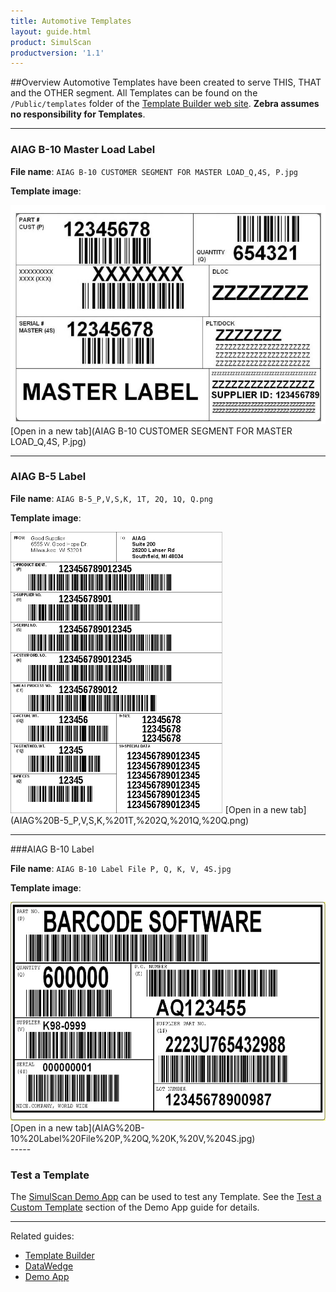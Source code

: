 ```yaml
---
title: Automotive Templates
layout: guide.html
product: SimulScan
productversion: '1.1'
---
```

##Overview
Automotive Templates have been created to serve THIS, THAT and the OTHER segment. All Templates can be found on the `/Public/templates` folder of the [Template Builder web site](http://simulscan.zebra.com). **Zebra assumes no responsibility for Templates**. 

-----

### AIAG B-10 Master Load Label

**File name**: `AIAG B-10 CUSTOMER SEGMENT FOR MASTER LOAD_Q,4S, P.jpg`

**Template image**:

<img style="height:350px" src="AIAG B-10 CUSTOMER SEGMENT FOR MASTER LOAD_Q,4S, P.jpg"/>
[Open in a new tab](AIAG B-10 CUSTOMER SEGMENT FOR MASTER LOAD_Q,4S, P.jpg)
<br>

<!--AIAG%20B-10%20CUSTOMER%20SEGMENT%20FOR%20MASTER%20LOAD_Q,4S,%20P.jpg-->
-----

### AIAG B-5 Label

**File name**: `AIAG B-5_P,V,S,K, 1T, 2Q, 1Q, Q.png`

**Template image**:

<img style="height:450px" src="AIAG B-5_P,V,S,K, 1T, 2Q, 1Q, Q.png"/>
[Open in a new tab](AIAG%20B-5_P,V,S,K,%201T,%202Q,%201Q,%20Q.png)
<br>

-----

###AIAG B-10 Label

**File name**: `AIAG B-10 Label File P, Q, K, V, 4S.jpg`

**Template image**:

<img style="height:350px" src="AIAG B-10 Label File P, Q, K, V, 4S.jpg"/>
[Open in a new tab](AIAG%20B-10%20Label%20File%20P,%20Q,%20K,%20V,%204S.jpg)
<br>
-----

### Test a Template

The [SimulScan Demo App](../../demo) can be used to test any Template. See the [Test a Custom Template](../../demo/#testacustomtemplate) section of the Demo App guide for details. 

-----

Related guides: 

* [Template Builder](../../templatebuilder)
* [DataWedge](../../../../../datawedge)
* [Demo App](../../demo)